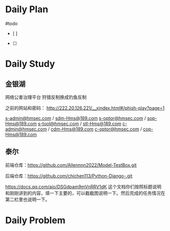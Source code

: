 # Daily Plan
#todo
- [ ] 
- [ ] 
# Daily Study
## 金银湖
网络公害治理平台
狩猎反制换成钓鱼反制

之前的网站和密码：
http://222.20.126.221/__xindex.html#/phish-play?page=1

s-admin@hmsec.com  /  sdm-Hms@189.com
s-optor@hmsec.com  /  sop-Hms@189.com
s-tool@hmsec.com   /  stl-Hms@189.com
c-admin@hmsec.com  /  cdm-Hms@189.com
c-optor@hmsec.com  /  cop-Hms@189.com
## 泰尔
前端仓库：https://github.com/Allennnn2022/Model-TestBox.git

后端仓库：https://github.com/chichen113/Python-Django-.git

https://docs.qq.com/aio/DSGdpam9mVnRRV1dK
这个文档你们按照标题说明和刚刚讲到的内容，填一下主要的，可以截截图说明一下。然后完成的任务情况在第二栏里也说明一下。
# Daily Problem